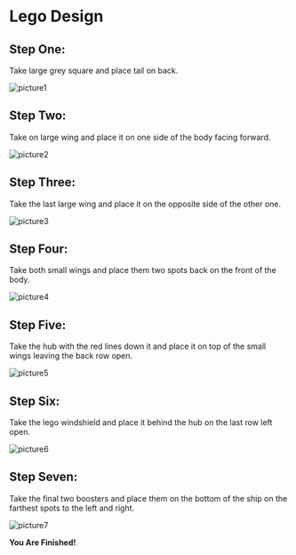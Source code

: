 # Lego Design
## **Step One:**

Take large grey square and place tail on back.

![picture1](https://github.com/RaymondRau/e235/blob/master/lego%20project.png)
## **Step Two:**

Take on large wing and place it on one side of the body facing forward.

![picture2](https://github.com/RaymondRau/e235/blob/master/lego%20project%202.png)
## **Step Three:**

Take the last large wing and place it on the opposite side of the other one.

![picture3](https://github.com/RaymondRau/e235/blob/master/lego%20project%203.png)
## **Step Four:**

Take both small wings and place them two spots back on the front of the body.

![picture4](https://github.com/RaymondRau/e235/blob/master/lego%20project%204.png)
## **Step Five:**

Take the hub with the red lines down it and place it on top of the small wings leaving the back row open.

![picture5](https://github.com/RaymondRau/e235/blob/master/lego%20project%205.png)
## **Step Six:**

Take the lego windshield and place it behind the hub on the last row left open.

![picture6](https://github.com/RaymondRau/e235/blob/master/lego%20project%206.png)
## **Step Seven:**

Take the final two boosters and place them on the bottom of the ship on the farthest spots to the left and right.

![picture7](https://github.com/RaymondRau/e235/blob/master/lego%20project%207.png)

**You Are Finished!**  
